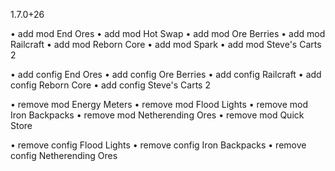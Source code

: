 1.7.0+26

• add mod End Ores
• add mod Hot Swap
• add mod Ore Berries
• add mod Railcraft
• add mod Reborn Core
• add mod Spark
• add mod Steve's Carts 2

• add config End Ores
• add config Ore Berries
• add config Railcraft
• add config Reborn Core
• add config Steve's Carts 2

• remove mod Energy Meters
• remove mod Flood Lights
• remove mod Iron Backpacks
• remove mod Netherending Ores
• remove mod Quick Store

• remove config Flood Lights
• remove config Iron Backpacks
• remove config Netherending Ores

